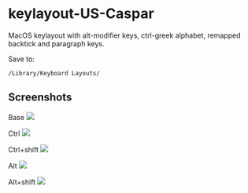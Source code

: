 # keylayout-US-Caspar
MacOS keylayout with alt-modifier keys, ctrl-greek alphabet, remapped backtick and paragraph keys.

Save to:

    /Library/Keyboard Layouts/

## Screenshots
Base
![]("screenshots/base.jpg")

Ctrl
![]("screenshots/ctrl.jpg")

Ctrl+shift
![]("screenshots/shift+ctrl.jpg")

Alt
![]("screenshots/alt.jpg")

Alt+shift
![]("screenshots/alt+ctrl.jpg")